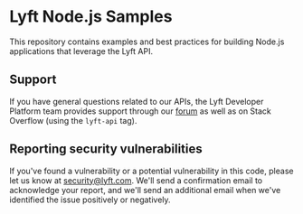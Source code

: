 # Lyft Node.js Samples
This repository contains examples and best practices for building Node.js applications that leverage the Lyft API.

## Support

If you have general questions related to our APIs, the Lyft Developer Platform team provides support through our [forum](https://devcommunity.lyft.co/) as well as on Stack Overflow (using the `lyft-api` tag).

## Reporting security vulnerabilities

If you've found a vulnerability or a potential vulnerability in this code,
please let us know at security@lyft.com. We'll send a confirmation email to
acknowledge your report, and we'll send an additional email when we've
identified the issue positively or negatively.
